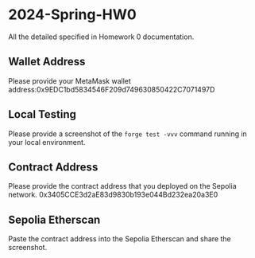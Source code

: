 # 2024-Spring-HW0

All the detailed specified in Homework 0 documentation.

## Wallet Address
Please provide your MetaMask wallet address:0x9EDC1bd5834546F209d749630850422C7071497D

## Local Testing
Please provide a screenshot of the `forge test -vvv` command running in your local environment.

## Contract Address
Please provide the contract address that you deployed on the Sepolia network.
0x3405CCE3d2aE83d9830b193e044Bd232ea20a3E0

## Sepolia Etherscan
Paste the contract address into the Sepolia Etherscan and share the screenshot.
